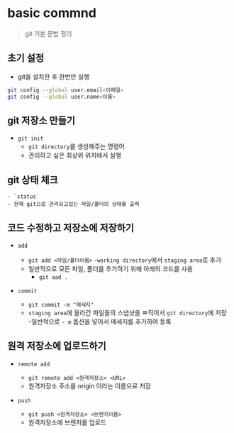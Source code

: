 # basic commnd
> git 기본 문법 정리

## 초기 설정
- git을 설치한 후 한번만 실행
```bash
git config --global user.email<이메일>
git config --global user.name<이름>
```

## git 저장소 만들기

- `git init`
    - `git directory`를 생성해주는 명령어
    - 관리하고 싶은 최상위 위치에서 실행

## git 상태 체크

    - `status`
    - 현재 git으로 관리되고있는 파일/폴더의 상태를 출력

## 코드 수정하고 저장소에 저장하기

- `add`
    - `git add <파일/폴더이름>`
    -`working directory`에서 `staging area`로 추가
    - 일반적으로 모든 파일, 폴더를 추가하기 위해 아래의 코드를 사용
        - `git aad .`

- `commit`
    - `git commit -m "메세지"`
    - `staging area`에 올라간 파일들의 스냅샷을 ㅉ직어서 `git directory`에 저장
    -일반적으로 `- m` 옵션을 넣어서 메세지를 추가하여 등록
    
## 원격 저장소에 업로드하기

- `remote add`
    - `git remote add <원격저장소> <URL>`
    - 원격저장소 주소를 origin 이라는 이름으로 저장

- `push`
    - `git push <원격저장소> <브렌치이름>`
    - 원격저장소에 브렌치를 업로드